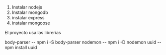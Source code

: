 1. Instalar nodejs
2. Instalar mongodb
3. instalar express
4. instalar mongoose

El proyecto usa las librerias

body-parser
-- npm i -S body-parser
nodemon
-- npm i -D nodemon
uuid
-- npm install uuid
